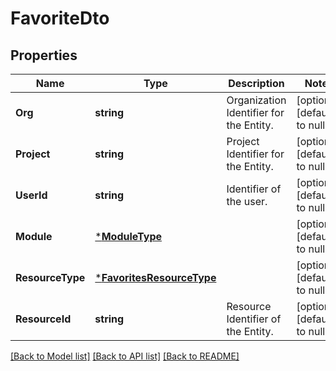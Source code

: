 # FavoriteDto

## Properties
Name | Type | Description | Notes
------------ | ------------- | ------------- | -------------
**Org** | **string** | Organization Identifier for the Entity. | [optional] [default to null]
**Project** | **string** | Project Identifier for the Entity. | [optional] [default to null]
**UserId** | **string** | Identifier of the user. | [optional] [default to null]
**Module** | [***ModuleType**](ModuleType.md) |  | [optional] [default to null]
**ResourceType** | [***FavoritesResourceType**](FavoritesResourceType.md) |  | [optional] [default to null]
**ResourceId** | **string** | Resource Identifier of the Entity. | [optional] [default to null]

[[Back to Model list]](../README.md#documentation-for-models) [[Back to API list]](../README.md#documentation-for-api-endpoints) [[Back to README]](../README.md)

